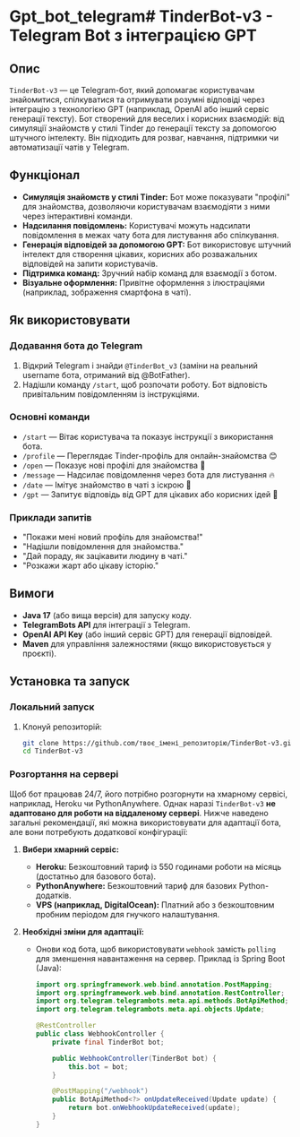 # Gpt_bot_telegram# TinderBot-v3 - Telegram Bot з інтеграцією GPT

## Опис

`TinderBot-v3` — це Telegram-бот, який допомагає користувачам знайомитися, спілкуватися та отримувати розумні відповіді через інтеграцію з технологією GPT (наприклад, OpenAI або інший сервіс генерації тексту). Бот створений для веселих і корисних взаємодій: від симуляції знайомств у стилі Tinder до генерації тексту за допомогою штучного інтелекту. Він підходить для розваг, навчання, підтримки чи автоматизації чатів у Telegram.

## Функціонал

- **Симуляція знайомств у стилі Tinder:** Бот може показувати "профілі" для знайомства, дозволяючи користувачам взаємодіяти з ними через інтерактивні команди.
- **Надсилання повідомлень:** Користувачі можуть надсилати повідомлення в межах чату бота для листування або спілкування.
- **Генерація відповідей за допомогою GPT:** Бот використовує штучний інтелект для створення цікавих, корисних або розважальних відповідей на запити користувачів.
- **Підтримка команд:** Зручний набір команд для взаємодії з ботом.
- **Візуальне оформлення:** Привітне оформлення з ілюстраціями (наприклад, зображення смартфона в чаті).

## Як використовувати

### Додавання бота до Telegram

1. Відкрий Telegram і знайди `@TinderBot_v3` (заміни на реальний username бота, отриманий від @BotFather).
2. Надішли команду `/start`, щоб розпочати роботу. Бот відповість привітальним повідомленням із інструкціями.

### Основні команди

- `/start` — Вітає користувача та показує інструкції з використання бота.
- `/profile` — Переглядає Tinder-профіль для онлайн-знайомства 😊
- `/open` — Показує нові профілі для знайомства 💖
- `/message` — Надсилає повідомлення через бота для листування 🔥
- `/date` — Імітує знайомство в чаті з іскрою 💌
- `/gpt` — Запитує відповідь від GPT для цікавих або корисних ідей 🧠

### Приклади запитів

- "Покажи мені новий профіль для знайомства!"
- "Надішли повідомлення для знайомства."
- "Дай пораду, як зацікавити людину в чаті."
- "Розкажи жарт або цікаву історію."

## Вимоги

- **Java 17** (або вища версія) для запуску коду.
- **TelegramBots API** для інтеграції з Telegram.
- **OpenAI API Key** (або інший сервіс GPT) для генерації відповідей.
- **Maven** для управління залежностями (якщо використовується у проєкті).

## Установка та запуск

### Локальний запуск

1. Клонуй репозиторій:
   ```bash
   git clone https://github.com/твоє_імені_репозиторію/TinderBot-v3.git
   cd TinderBot-v3
   ```

### Розгортання на сервері

Щоб бот працював 24/7, його потрібно розгорнути на хмарному сервісі, наприклад, Heroku чи PythonAnywhere. Однак наразі `TinderBot-v3` **не адаптовано для роботи на віддаленому сервері**. Нижче наведено загальні рекомендації, які можна використовувати для адаптації бота, але вони потребують додаткової конфігурації:

1. **Вибери хмарний сервіс:**

   - **Heroku:** Безкоштовний тариф із 550 годинами роботи на місяць (достатньо для базового бота).
   - **PythonAnywhere:** Безкоштовний тариф для базових Python-додатків.
   - **VPS (наприклад, DigitalOcean):** Платний або з безкоштовним пробним періодом для гнучкого налаштування.

2. **Необхідні зміни для адаптації:**

   - Онови код бота, щоб використовувати `webhook` замість `polling` для зменшення навантаження на сервер. Приклад із Spring Boot (Java):

     ```java
     import org.springframework.web.bind.annotation.PostMapping;
     import org.springframework.web.bind.annotation.RestController;
     import org.telegram.telegrambots.meta.api.methods.BotApiMethod;
     import org.telegram.telegrambots.meta.api.objects.Update;

     @RestController
     public class WebhookController {
         private final TinderBot bot;

         public WebhookController(TinderBot bot) {
             this.bot = bot;
         }

         @PostMapping("/webhook")
         public BotApiMethod<?> onUpdateReceived(Update update) {
             return bot.onWebhookUpdateReceived(update);
         }
     }
     ```
